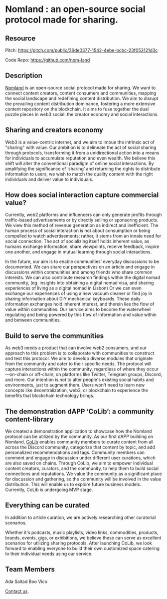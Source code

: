 # Nomland : an open-source social protocol made for sharing.

## Resource

Pitch: https://pitch.com/public/36de0377-1542-4ebe-bcbc-23f053121d3c

Code Repo: https://github.com/nom-land

## Description

[Nomland](https://www.nom.land/) is an open-source social protocol made for sharing. We want to connect content creators, content consumers and communities, mapping the social landscape and redefining content distribution. We aim to disrupt the prevailing content distribution dominance, fostering a more extensive content repository on the blockchain. It aims to fuse together the dual puzzle pieces in web3 social: the creator economy and social interactions.

## Sharing and creators economy

Web3 is a value-centric internet, and we aim to imbue the intrinsic act of "sharing" with value. Our ambition is to delineate the act of social sharing through protocols, transforming it from a unidirectional action into a means for individuals to accumulate reputation and even wealth. We believe this shift will alter the conventional paradigm of online social interactions. By amplifying the significance of ‘sharing’ and returning the rights to distribute information to users, we wish to match the quality content with the right individuals and deliver value to individuals.

## How does social interaction capture commercial value?

Currently, web2 platforms and influencers can only generate profits through traffic-based advertisements or by directly selling or sponsoring products. We view this method of revenue generation as indirect and inefficient. The human process of social interaction is not about consumption or being compelled to watch advertisements; rather, it stems from an innate need for social connection. The act of socializing itself holds inherent value, as humans exchange information, share viewpoints, receive feedback, inspire one another, and engage in mutual learning through social interactions.

In the future, our aim is to enable communities’ everyday discussions to be documented. We can share our perspectives on an article and engage in discussions within communities and among friends who share common interests. We can also contribute research findings within the digital nomad community, (eg. insights into obtaining a digital nomad visa, and sharing experiences of living as a digital nomad in Lisbon) Or we can even exchange our experiences of using a new vacuum cleaner or find joy in sharing information about DIY mechanical keyboards. These daily information exchanges hold inherent interest, and therein lies the flow of value within communities. Our service aims to become the waterwheel regulating and being powered by this flow of information and value within and between communities.

## Build to serve the communities

As web3 needs a product that can involve web2 consumers, and our approach to this problem is to collaborate with communities to construct and test this protocol. We aim to develop diverse modules that originate from the community and cater to their specific needs. The protocol will capture interactions within the community, regardless of where they occur—on-chain or off-chain, on platforms like Twitter, Telegram groups, Discord, and more. Our intention is not to alter people's existing social habits and environments, just to augment them. Users won't need to learn new concepts like decentralization, web3, or blockchain to experience the benefits that blockchain technology brings.

## The demonstration dAPP ‘CoLib’: a community content-library

We created a demonstration application to showcase how the Nomland protocol can be utilized by the community. As our first dAPP building on Nomland, [CoLib](https://colib.app) enables community members to curate content from all across the Discord community, categorize that content by topic, and add personalized recommendations and tags. Community members can comment and engage in discussion under different user curations, which are also saved on chains. Through CoLib, we aim to empower individual content creators, curators, and the community, to help them to build social connections and reputations. We value the community as a significant place for discussion and gathering, so the community will be involved in the value distribution. This will enable us to explore future business models. Currently, CoLib is undergoing MVP stage.

## Everything can be curated

In addition to article curation, we are actively researching other curatorial scenarios.

Whether it's podcasts, music playlists, video links, commodities, products, brands, events, gigs, or exhibitions, we believe these can serve as excellent scenarios for utilizing sharing protocols. After launching CoLib, we look forward to enabling everyone to build their own customized space catering to their individual needs using our service.

## Team Members

Ada
Saltad
Boo
Vico

[Contact us](https://t.me/nomland).

